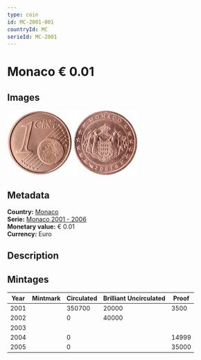 ```yaml
---
type: coin
id: MC-2001-001
countryId: MC
serieId: MC-2001
---
```


# Monaco € 0.01

## Images

<img src="../../../Images/common-2002-001.webp" height="150" alt="Front image"><img src="Images/monaco-2001-001.webp" height="150" alt="Back image">

## Metadata

**Country:** [Monaco](../index.md)\
**Serie:** [Monaco 2001 - 2006](index.md)\
**Monetary value:** € 0.01\
**Currency:** Euro

## Description

## Mintages

| Year | Mintmark | Circulated | Brilliant Uncirculated | Proof |
| ---- | -------- | ---------- | ---------------------- | ----- |
| 2001 |          | 350700     | 20000                  | 3500  |
| 2002 |          | 0          | 40000                  |       |
| 2003 |          |            |                        |       |
| 2004 |          | 0          |                        | 14999 |
| 2005 |          | 0          |                        | 35000 |
